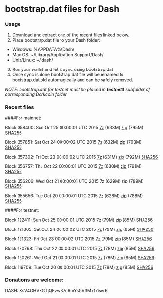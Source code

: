 # bootstrap.dat files for Dash

### Usage

1. Download and extract one of the recent files linked below.
2. Place bootstrap.dat file to your Dash folder:
 - Windows: %APPDATA%\Dash\
 - Mac OS: ~/Library/Application Support/Dash/
 - Unix/Linux: ~/.dash/
3. Run your wallet and let it sync using bootstrap.dat
4. Once sync is done bootstrap.dat file will be renamed to bootstrap.dat.old automagically and can be safely removed.

_NOTE: bootstrap.dat for testnet must be placed in **testnet3** subfolder of corresponding Darkcoin folder_

### Recent files

####For mainnet:

Block 358400: Sun Oct 25 00:00:01 UTC 2015 [7z](https://transfer.sh/XOXPK/bootstrap.dat.20151025.7z) (633M) [zip](https://transfer.sh/zZggx/bootstrap.dat.20151025.zip) (795M) [SHA256](https://transfer.sh/IIvnU/sha256.txt)

Block 357851: Sat Oct 24 00:00:02 UTC 2015 [7z](https://transfer.sh/1gcOIv/bootstrap.dat.20151024.7z) (632M) [zip](https://transfer.sh/8GyBP/bootstrap.dat.20151024.zip) (793M) [SHA256](https://transfer.sh/v3iOo/sha256.txt)

Block 357302: Fri Oct 23 00:00:02 UTC 2015 [7z](https://transfer.sh/LZBxb/bootstrap.dat.20151023.7z) (631M) [zip](https://transfer.sh/7Hlyd/bootstrap.dat.20151023.zip) (792M) [SHA256](https://transfer.sh/rTXlm/sha256.txt)

Block 356757: Thu Oct 22 00:00:01 UTC 2015 [7z](https://transfer.sh/3aDsG/bootstrap.dat.20151022.7z) (630M) [zip](https://transfer.sh/k9SPO/bootstrap.dat.20151022.zip) (791M) [SHA256](https://transfer.sh/wxRFQ/sha256.txt)

Block 356206: Wed Oct 21 00:00:01 UTC 2015 [7z](https://transfer.sh/4UEVB/bootstrap.dat.20151021.7z) (629M) [zip](https://transfer.sh/D0sQz/bootstrap.dat.20151021.zip) (789M) [SHA256](https://transfer.sh/sC0V4/sha256.txt)

Block 355656: Tue Oct 20 00:00:01 UTC 2015 [7z](https://transfer.sh/8B5XN/bootstrap.dat.20151020.7z) (628M) [zip](https://transfer.sh/18YoiE/bootstrap.dat.20151020.zip) (788M) [SHA256](https://transfer.sh/pEEGf/sha256.txt)

####For testnet:

Block 122411: Sun Oct 25 00:00:01 UTC 2015 [7z](https://transfer.sh/YUZhn/bootstrap.dat.20151025.7z) (79M) [zip](https://transfer.sh/QRBIP/bootstrap.dat.20151025.zip) (85M) [SHA256](https://transfer.sh/TPRVr/sha256.txt)

Block 121865: Sat Oct 24 00:00:02 UTC 2015 [7z](https://transfer.sh/1fG9Js/bootstrap.dat.20151024.7z) (79M) [zip](https://transfer.sh/18cHQN/bootstrap.dat.20151024.zip) (85M) [SHA256](https://transfer.sh/gORF5/sha256.txt)

Block 121323: Fri Oct 23 00:00:02 UTC 2015 [7z](https://transfer.sh/17uZri/bootstrap.dat.20151023.7z) (79M) [zip](https://transfer.sh/S9GZh/bootstrap.dat.20151023.zip) (85M) [SHA256](https://transfer.sh/y9XYH/sha256.txt)

Block 120768: Thu Oct 22 00:00:01 UTC 2015 [7z](https://transfer.sh/83fas/bootstrap.dat.20151022.7z) (78M) [zip](https://transfer.sh/1hgZhq/bootstrap.dat.20151022.zip) (85M) [SHA256](https://transfer.sh/w67cp/sha256.txt)

Block 120261: Wed Oct 21 00:00:01 UTC 2015 [7z](https://transfer.sh/qwx1C/bootstrap.dat.20151021.7z) (78M) [zip](https://transfer.sh/yISBd/bootstrap.dat.20151021.zip) (85M) [SHA256](https://transfer.sh/14Hdbq/sha256.txt)

Block 119709: Tue Oct 20 00:00:01 UTC 2015 [7z](https://transfer.sh/aZswp/bootstrap.dat.20151020.7z) (78M) [zip](https://transfer.sh/9TlCm/bootstrap.dat.20151020.zip) (85M) [SHA256](https://transfer.sh/hCRLk/sha256.txt)

### Donations are welcome:

DASH: XsV4GHVKGTjQFvwB7c6mYsGV3Mxf7iser6
